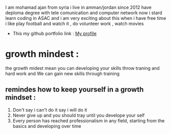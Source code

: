 I am mohamad ajan from syria i live in amman/jordan since 2012 have deploma degree with tele comunication and computer network now i stard learn coding in ASAC and i am very exciting about this when i have free time i like play football and watch it , do volunteer work , watch movies
* This my github portfolio link :
[My profile](https://github.com/Mohamadajan)

# growth mindest :
the growth midest mean you can developing your skills throw traning and hard work and We can gain new skills through training
## remindes how to keep yourself in a growth mindset :
1. Don't say i can't do it say i will do it 
2. Never give up and you should tray until you develope your self 
3. Every person has reached professionalism in any field, starting from the basics and developing over time
